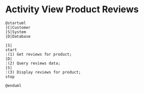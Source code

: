 # Activity View Product Reviews

```plantuml
@startuml
|C|Customer
|S|System
|D|Database

|S|
start
:(1) Get reviews for product;
|D|
:(2) Query reviews data;
|S|
:(3) Display reviews for product;
stop

@enduml
```

<!-- diagram id="activity-view-product-view-product-reviews" -->